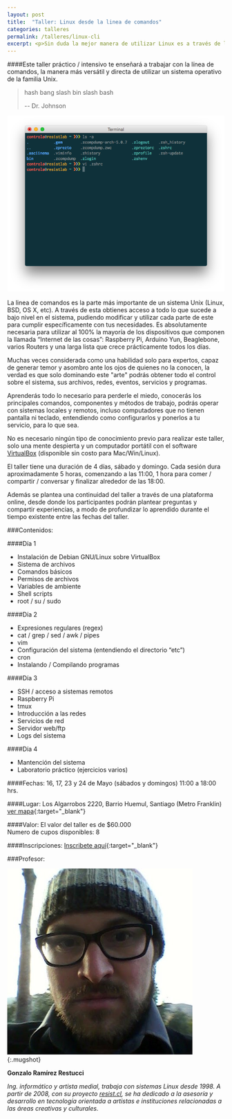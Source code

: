 ```yaml
---
layout: post
title:  "Taller: Linux desde la linea de comandos"
categories: talleres
permalink: /talleres/linux-cli
excerpt: <p>Sin duda la mejor manera de utilizar Linux es a través de la linea de comandos. Toma el control sobre tu sistema, sus archivos, redes, eventos, servicios y programas. ¿Quieres sacarle el máximo provecho a tu Raspberry Pi? ¿Quieres entender de una buena vez como funciona Linux? Entonces este taller es para ti.</p>
---
```


####Este taller práctico / intensivo te enseñará a trabajar con la línea de comandos, la manera más versátil y directa de utilizar un sistema operativo de la familia Unix.

> hash bang slash bin slash bash
>
> -- Dr. Johnson

![linux cli](/images/talleres/linuxcli01.png)

La linea de comandos es la parte más importante de un sistema Unix (Linux, BSD, OS X, etc). A través de esta obtienes acceso a todo lo que sucede a bajo nivel en el sistema, pudiendo modificar y utilizar cada parte de este para cumplir específicamente con tus necesidades. Es absolutamente necesaria para utilizar al 100% la mayoría de los dispositivos que componen la llamada “Internet de las cosas”: Raspberry Pi, Arduino Yun, Beaglebone, varios Routers y una larga lista que crece prácticamente todos los días.

Muchas veces considerada como una habilidad solo para expertos, capaz de generar temor y asombro ante los ojos de quienes no la conocen, la verdad es que solo dominando este "arte" podrás obtener todo el control sobre el sistema, sus archivos, redes, eventos, servicios y programas.

Aprenderás todo lo necesario para perderle el miedo, conocerás los principales comandos, componentes y métodos de trabajo, podrás operar con sistemas locales y remotos, incluso computadores que no tienen pantalla ni teclado, entendiendo como configurarlos y ponerlos a tu servicio, para lo que sea.

No es necesario ningún tipo de conocimiento previo para realizar este taller, solo una mente despierta y un computador portátil con el software [VirtualBox](http://www.virtualbox.org) (disponible sin costo para Mac/Win/Linux).

El taller tiene una duración de 4 días, sábado y domingo. Cada sesión dura aproximadamente 5 horas, comenzando a las 11:00, 1 hora para comer / compartir / conversar y finalizar alrededor de las 18:00.

Además se plantea una continuidad del taller a través de una plataforma online, desde donde los participantes podrán plantear preguntas y compartir experiencias, a modo de profundizar lo aprendido durante el tiempo existente entre las fechas del taller.

###Contenidos:

####Día 1
* Instalación de Debian GNU/Linux sobre VirtualBox
* Sistema de archivos
* Comandos básicos
* Permisos de archivos
* Variables de ambiente
* Shell scripts
* root / su / sudo

####Día 2
* Expresiones regulares (regex)
* cat / grep / sed / awk / pipes
* vim
* Configuración del sistema (entendiendo el directorio “etc”)
* cron
* Instalando / Compilando programas

####Día 3
* SSH / acceso a sistemas remotos
* Raspberry Pi
* tmux
* Introducción a las redes
* Servicios de red
* Servidor web/ftp
* Logs del sistema

####Día 4
* Mantención del sistema
* Laboratorio práctico (ejercicios varios)

####Fechas:
16, 17, 23 y 24 de Mayo (sábados y domingos)
11:00 a 18:00 hrs.

####Lugar:
Los Algarrobos 2220, Barrio Huemul, Santiago (Metro Franklin)  
[ver mapa](https://www.google.cl/maps/place/Los+Algarrobos+2220,+Santiago,+Regi%C3%B3n+Metropolitana/@-33.4748454,-70.6511198,17z/data=!3m1!4b1!4m2!3m1!1s0x9662c5397c13e00d:0xe3eafeaddb686c8c){:target="_blank"}

####Valor:
El valor del taller es de $60.000  
Numero de cupos disponibles: 8

####Inscripciones:
[Inscribete aquí](http://goo.gl/forms/Sy49DSiGM2){:target="_blank"}

###Profesor:

![Gonzalo Ramírez](/images/controla.jpg){:.mugshot}

__Gonzalo Ramírez Restucci__

_Ing. informático y artista medial, trabaja con sistemas Linux desde 1998. A partir de 2008, con su proyecto [resist.cl](http://www.resist.cl), se ha dedicado a la asesoría y desarrollo en tecnología orientada a artistas e instituciones relacionadas a las áreas creativas y culturales._
